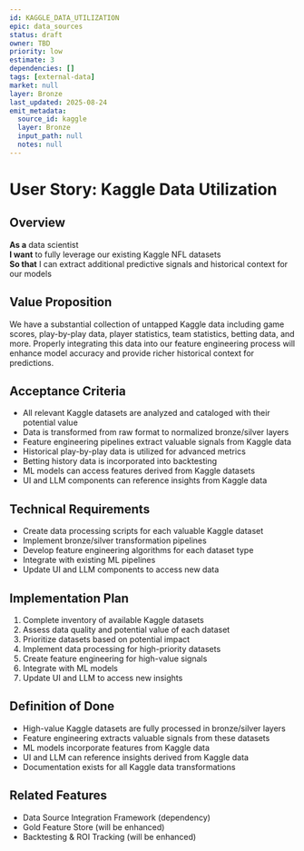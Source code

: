 ```yaml
---
id: KAGGLE_DATA_UTILIZATION
epic: data_sources
status: draft
owner: TBD
priority: low
estimate: 3
dependencies: []
tags: [external-data]
market: null
layer: Bronze
last_updated: 2025-08-24
emit_metadata:
  source_id: kaggle
  layer: Bronze
  input_path: null
  notes: null
---
```


# User Story: Kaggle Data Utilization

## Overview
**As a** data scientist  
**I want** to fully leverage our existing Kaggle NFL datasets  
**So that** I can extract additional predictive signals and historical context for our models

## Value Proposition
We have a substantial collection of untapped Kaggle data including game scores, play-by-play data, player statistics, team statistics, betting data, and more. Properly integrating this data into our feature engineering process will enhance model accuracy and provide richer historical context for predictions.

## Acceptance Criteria
- All relevant Kaggle datasets are analyzed and cataloged with their potential value
- Data is transformed from raw format to normalized bronze/silver layers
- Feature engineering pipelines extract valuable signals from Kaggle data
- Historical play-by-play data is utilized for advanced metrics
- Betting history data is incorporated into backtesting
- ML models can access features derived from Kaggle datasets
- UI and LLM components can reference insights from Kaggle data

## Technical Requirements
- Create data processing scripts for each valuable Kaggle dataset
- Implement bronze/silver transformation pipelines
- Develop feature engineering algorithms for each dataset type
- Integrate with existing ML pipelines
- Update UI and LLM components to access new data

## Implementation Plan
1. Complete inventory of available Kaggle datasets
2. Assess data quality and potential value of each dataset
3. Prioritize datasets based on potential impact
4. Implement data processing for high-priority datasets
5. Create feature engineering for high-value signals
6. Integrate with ML models
7. Update UI and LLM to access new insights

## Definition of Done
- High-value Kaggle datasets are fully processed in bronze/silver layers
- Feature engineering extracts valuable signals from these datasets
- ML models incorporate features from Kaggle data
- UI and LLM can reference insights derived from Kaggle data
- Documentation exists for all Kaggle data transformations

## Related Features
- Data Source Integration Framework (dependency)
- Gold Feature Store (will be enhanced)
- Backtesting & ROI Tracking (will be enhanced)
